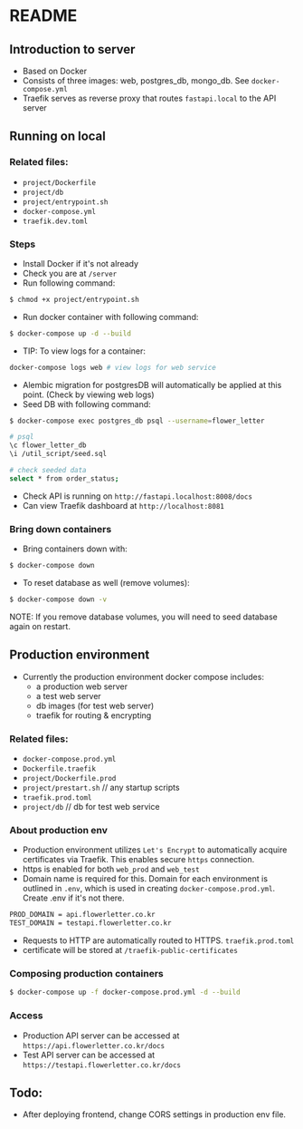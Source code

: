 # README
## Introduction to server
- Based on Docker
- Consists of three images: web, postgres_db, mongo_db. See `docker-compose.yml`
- Traefik serves as reverse proxy that routes `fastapi.local` to the API server

## Running on local
### Related files:
- `project/Dockerfile`
- `project/db`
- `project/entrypoint.sh`
- `docker-compose.yml`
- `traefik.dev.toml`
### Steps
- Install Docker if it's not already
- Check you are at `/server`
- Run following command:
```bash
$ chmod +x project/entrypoint.sh
```
- Run docker container with following command:
```bash
$ docker-compose up -d --build
```
- TIP: To view logs for a container:
```bash
docker-compose logs web # view logs for web service
```
- Alembic migration for postgresDB will automatically be applied at this point. (Check by viewing web logs)
- Seed DB with following command:
```bash
$ docker-compose exec postgres_db psql --username=flower_letter

# psql
\c flower_letter_db
\i /util_script/seed.sql

# check seeded data
select * from order_status;
```
- Check API is running on `http://fastapi.localhost:8008/docs`
- Can view Traefik dashboard at `http://localhost:8081`

### Bring down containers
- Bring containers down with:
```bash
$ docker-compose down
```
- To reset database as well (remove volumes):
```bash
$ docker-compose down -v
```
NOTE: If you remove database volumes, you will need to seed database again on restart.

## Production environment
- Currently the production environment docker compose includes:
  - a production web server
  - a test web server
  - db images (for test web server)
  - traefik for routing & encrypting
### Related files:
- `docker-compose.prod.yml`
- `Dockerfile.traefik`
- `project/Dockerfile.prod`
- `project/prestart.sh` // any startup scripts
- `traefik.prod.toml`
- `project/db` // db for test web service
  
### About production env
- Production environment utilizes `Let's Encrypt` to automatically acquire certificates via Traefik. This enables secure `https` connection.
- https is enabled for both `web_prod` and `web_test`
- Domain name is required for this. Domain for each environment is outlined in `.env`, which is used in creating `docker-compose.prod.yml`. Create .env if it's not there.
```sh
PROD_DOMAIN = api.flowerletter.co.kr
TEST_DOMAIN = testapi.flowerletter.co.kr
```
- Requests to HTTP are automatically routed to HTTPS. `traefik.prod.toml` 
- certificate will be stored at `/traefik-public-certificates`

### Composing production containers
```bash
$ docker-compose up -f docker-compose.prod.yml -d --build
```

### Access
- Production API server can be accessed at `https://api.flowerletter.co.kr/docs`
- Test API server can be accessed at `https://testapi.flowerletter.co.kr/docs`

## Todo:
- After deploying frontend, change CORS settings in production env file.